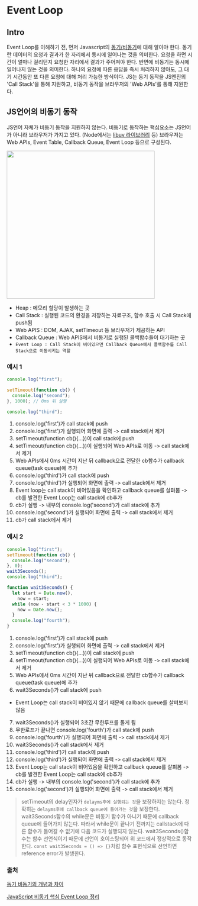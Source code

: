 # Event Loop

## Intro

Event Loop를 이해하기 전, 먼저 Javascript의 [동기/비동기]()에 대해 알아야 한다. 동기란 데이터의 요청과 결과가 한 자리에서 동시에 일어나는 것을 의미한다. 요청을 하면 시간이 얼마나 걸리던지 요청한 자리에서 결과가 주어져야 한다. 반면에 비동기는 동시에 일어나지 않는 것을 의미한다. 하나의 요청에 따른 응답을 즉시 처리하지 않아도, 그 대기 시간동안 또 다른 요청에 대해 처리 가능한 방식이다. JS는 동기 동작을 JS엔진의 'Call Stack'을 통해 지원하고, 비동기 동작을 브라우저의 'Web APIs'를 통해 지원한다.

## JS언어의 비동기 동작

JS언어 자체가 비동기 동작을 지원하지 않는다. 비동기로 동작하는 핵심요소는 JS언어가 아니라 브라우저가 가지고 있다. (Node에서는 [libuv 라이브러리](https://sjh836.tistory.com/99) 등) 브라우저는 Web APIs, Event Table, Callback Queue, Event Loop 등으로 구성된다.

<img src='https://miro.medium.com/v2/resize:fit:720/format:webp/1*pjRSYsfW-D8MCrGh9LS_4Q.png' width='400' />

- Heap : 메모리 할당이 발생하는 곳
- Call Stack : 실행된 코드의 환경을 저장하는 자료구조, 함수 호출 시 Call Stack에 push됨
- Web APIS : DOM, AJAX, setTimeout 등 브라우저가 제공하는 API
- Callback Queue : Web APIS에서 비동기로 실행된 콜백함수들이 대기하는 곳
- `Event Loop : Call Stack이 비어있으면 Callback Queue에서 콜백함수를 Call Stack으로 이동시키는 역할`

### 예시 1

```js
console.log("first");

setTimeout(function cb() {
  console.log("second");
}, 1000); // 0ms 뒤 실행

console.log("third");
```

1. console.log('first')가 call stack에 push
2. console.log('first')가 실행되어 화면에 출력 -> call stack에서 제거
3. setTimeout(function cb(){...})이 call stack에 push
4. setTimeout(function cb(){...})이 실행되어 Web APIs로 이동 -> call stack에서 제거
5. Web APIs에서 0ms 시간이 지난 뒤 callback으로 전달한 cb함수가 callback queue(task queue)에 추가
6. console.log('third')가 call stack에 push
7. console.log('third')가 실행되어 화면에 출력 -> call stack에서 제거
8. Event loop는 call stack이 비어있음을 확인하고 callback queue를 살펴봄 -> cb를 발견한 Event Loop는 call stack에 cb추가
9. cb가 실행 -> 내부의 console.log('second')가 call stack에 추가
10. console.log('second')가 실행되어 화면에 출력 -> call stack에서 제거
11. cb가 call stack에서 제거

### 예시 2

```js
console.log("first");
setTimeout(function cb() {
  console.log("second");
}, 0);
wait3Seconds();
console.log("third");

function wait3Seconds() {
  let start = Date.now(),
    now = start;
  while (now - start < 3 * 1000) {
    now = Date.now();
  }
  console.log("fourth");
}
```

1. console.log('first')가 call stack에 push
2. console.log('first')가 실행되어 화면에 출력 -> call stack에서 제거
3. setTimeout(function cb(){...})이 call stack에 push
4. setTimeout(function cb(){...})이 실행되어 Web APIs로 이동 -> call stack에서 제거
5. Web APIs에서 0ms 시간이 지난 뒤 callback으로 전달한 cb함수가 callback queue(task queue)에 추가
6. wait3Seconds()가 call stack에 push

- Event Loop는 call stack이 비어있지 않기 때문에 callback queue를 살펴보지 않음

7. wait3Seconds()가 실행되어 3초간 무한루프를 돌게 됨
8. 무한로프가 끝나면 console.log('fourth')가 call stack에 push
9. console.log('fourth')가 실행되어 화면에 출력 -> call stack에서 제거
10. wait3Seconds()가 call stack에서 제거
11. console.log('third')가 call stack에 push
12. console.log('third')가 실행되어 화면에 출력 -> call stack에서 제거
13. Event Loop는 call stack이 비어있음을 확인하고 callback queue를 살펴봄 -> cb를 발견한 Event Loop는 call stack에 cb추가
14. cb가 실행 -> 내부의 console.log('second')가 call stack에 추가
15. console.log('second')가 실행되어 화면에 출력 -> call stack에서 제거

> setTimeout의 delay인자가 `delayms후에 실행되는 것`을 보장하지는 않는다. 정확히는 `delayms후에 callback queue에 들어가는 것`을 보장한다.
> wait3Seconds함수의 while문은 비동기 함수가 아니기 때문에 callback queue에 들어가지 않는다. 따라서 while문이 끝나기 전까지는 callstack에 다른 함수가 들어갈 수 없기에 다음 코드가 실행되지 않는다.
> wait3Seconds()함수는 함수 선언식이기 때문에 선언이 호이스팅되어 위 코드에서 정상적으로 동작한다. `const wait3Seconds = () => {}`처럼 함수 표현식으로 선언하면 reference error가 발생한다.

### 출처

[동기 비동기의 개념과 차이](https://dev-coco.tistory.com/46)

[JavaScript 비동기 핵심 Event Loop 정리](https://medium.com/sjk5766/javascript-%EB%B9%84%EB%8F%99%EA%B8%B0-%ED%95%B5%EC%8B%AC-event-loop-%EC%A0%95%EB%A6%AC-422eb29231a8)
